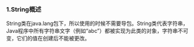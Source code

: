 ### 1.String概述

​	String类在java.lang包下，所以使用的时候不需要导包。String类代表字符串，Java程序中所有字符串文字（例如“abc”）都被实现为此类的对象，字符串不可变，它们的值在创建后不能被更改。